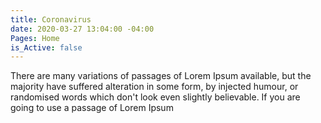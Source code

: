 ```yaml
---
title: Coronavirus
date: 2020-03-27 13:04:00 -04:00
Pages: Home
is_Active: false
---
```


There are many variations of passages of Lorem Ipsum available, but the majority have suffered alteration in some form, by injected humour, or randomised words which don't look even slightly believable. If you are going to use a passage of Lorem Ipsum